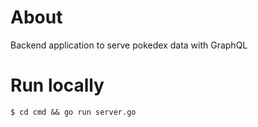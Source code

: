 # About

Backend application to serve pokedex data with GraphQL

# Run locally

```code
$ cd cmd && go run server.go
```

